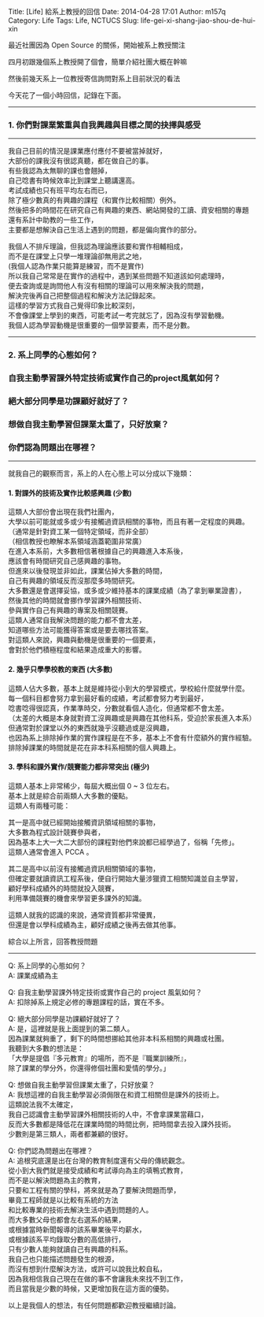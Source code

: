 Title: [Life] 給系上教授的回信
Date: 2014-04-28 17:01
Author: m157q
Category: Life
Tags: Life, NCTUCS
Slug: life-gei-xi-shang-jiao-shou-de-hui-xin

最近社團因為 Open Source 的關係，開始被系上教授關注  
  
四月初跟幾個系上教授開了個會，簡單介紹社團大概在幹嘛  
  
然後前幾天系上一位教授寄信詢問對系上目前狀況的看法  
  
今天花了一個小時回信，記錄在下面。  
  
<!--more-->  
  
---  
  
### 1. 你們對課業繁重與自我興趣與目標之間的抉擇與感受  
  
---  
  
我自己目前的情況是課業應付應付不要被當掉就好，  
大部份的課我沒有很認真聽，都在做自己的事。  
有些我認為太無聊的課也會翹掉，  
自己唸書有時候效率比到課堂上聽講還高。  
考試成績也只有班平均左右而已，  
除了極少數真的有興趣的課程（和實作比較相關）例外。  
然後把多的時間花在研究自己有興趣的東西、網站開發的工讀、資安相關的專題  
還有系計中助教的一些工作，  
主要都是想解決自己生活上遇到的問題，都是偏向實作的部分。  
  
我個人不排斥理論，但我認為理論應該要和實作相輔相成，  
而不是在課堂上只學一堆理論卻無用武之地，  
(我個人認為作業只能算是練習，而不是實作)  
所以我自己常常是在實作的過程中，遇到某些問題不知道該如何處理時，  
便去查詢或是詢問他人有沒有相關的理論可以用來解決我的問題，  
解決完後再自己把整個過程和解決方法記錄起來。  
這樣的學習方式我自己覺得印象比較深刻，  
不會像課堂上學到的東西，可能考試一考完就忘了，因為沒有學習動機。  
我個人認為學習動機是很重要的一個學習要素，而不是分數。  
  
---  
  
### 2. 系上同學的心態如何？  
### 自我主動學習課外特定技術或實作自己的project風氣如何？  
### 絕大部分同學是功課顧好就好了？  
### 想做自我主動學習但課業太重了，只好放棄？  
### 你們認為問題出在哪裡？  
  
---  
  
就我自己的觀察而言，系上的人在心態上可以分成以下幾類：  
  
#### 1. 對課外的技術及實作比較感興趣 (少數)  
這類人大部份會出現在我們社團內，  
大學以前可能就或多或少有接觸過資訊相關的事物，而且有著一定程度的興趣。  
（通常是針對資工某一個特定領域，而非全部）  
（相信教授也瞭解本系領域涵蓋範圍非常廣）  
在進入本系前，大多數相信著根據自己的興趣進入本系後，  
應該會有時間研究自己感興趣的事物。  
但進來以後發現並非如此，課業佔掉大多數的時間，  
自己有興趣的領域反而沒那麼多時間研究。  
大多數還是會選擇妥協，或多或少維持基本的課業成績（為了拿到畢業證書），  
然後其他的時間就會挪作學習課外相關技術、  
參與實作自己有興趣的專案及相關競賽。  
這類人通常自我解決問題的能力都不會太差，  
知道哪些方法可能獲得答案或是要去哪找答案。  
對這類人來說，興趣與動機是很重要的一個要素，  
會對於他們積極程度和結果造成重大的影響。  
  
#### 2. 幾乎只學學校教的東西 (大多數)  
這類人佔大多數，基本上就是維持從小到大的學習模式，學校給什麼就學什麼。  
每一個科目都會努力拿到最好看的成績，考試都會努力考到最好，  
唸書唸得很認真，作業準時交，分數就看個人造化，但通常都不會太差。  
（太差的大概是本身就對資工沒興趣或是興趣在其他科系，受迫於家長進入本系）  
但通常對於課堂以外的東西就幾乎沒聽過或是沒興趣，  
也因為系上排除掉作業的實作課程是在不多，基本上不會有什麼額外的實作經驗。  
排除掉課業的時間就是花在非本科系相關的個人興趣上。  
  
#### 3. 學科和課外實作/競賽能力都非常突出 (極少)  
這類人基本上非常稀少，每屆大概出個 0 ~ 3 位左右。  
基本上就是綜合前兩類人大多數的優點。  
這類人有兩種可能：  
  
其一是高中就已經開始接觸資訊領域相關的事物，  
大多數為程式設計競賽參與者，  
因為基本上大一大二大部份的課程對他們來說都已經學過了，俗稱「先修」。  
這類人通常會進入 PCCA 。  
  
其二是高中以前沒有接觸過資訊相關領域的事物，  
但確定要就讀資訊工程系後，便自行開始大量涉獵資工相關知識並自主學習，  
顧好學科成績外的時間就投入競賽，  
利用準備競賽的機會來學習更多課外的知識。  
  
這類人就我的認識的來說，通常資質都非常優異，  
但還是會以學科成績為主，顧好成績之後再去做其他事。  
  
綜合以上所言，回答教授問題  
  
---  
  
Q: 系上同學的心態如何？  
A: 課業成績為主  
  
Q: 自我主動學習課外特定技術或實作自己的 project 風氣如何？  
A: 扣除掉系上規定必修的專題課程的話，實在不多。  
  
Q: 絕大部分同學是功課顧好就好了？  
A: 是，這裡就是我上面提到的第二類人。  
因為課業就夠重了，剩下的時間想挪給其他非本科系相關的興趣或社團。  
我聽到大多數的想法是：  
「大學是提倡『多元教育』的場所，而不是『職業訓練所』，  
除了課業的學分外，你還得修個社團和愛情的學分。」  
  
Q: 想做自我主動學習但課業太重了，只好放棄？  
A: 我想這裡的自我主動學習必須侷限在和資工相關但是課外的技術上。  
這類說法我不太確定，  
我自己認識會主動學習課外相關技術的人中，不會拿課業當藉口，  
反而大多數都是降低花在課業時間的時間比例，把時間拿去投入課外技術。  
少數則是第三類人，兩者都兼顧的很好。  
  
Q: 你們認為問題出在哪裡？  
A: 追根究底還是出在台灣的教育制度還有父母的傳統觀念。  
從小到大我們就是接受成績和考試導向為主的填鴨式教育，  
而不是以解決問題為主的教育，  
只要和工程有關的學科，將來就是為了要解決問題而學，  
畢竟工程師就是以比較有系統的方法  
和比較專業的技術去解決生活中遇到問題的人。  
而大多數父母也都會左右選系的結果，  
或根據當時新聞報導的該系畢業後平均薪水，  
或根據該系平均錄取分數的高低排行，  
只有少數人能夠就讀自己有興趣的科系。  
我自己也只能描述問題發生的根源，  
而沒有想到什麼解決方法，或許可以說我比較自私，  
因為我相信我自己現在在做的事不會讓我未來找不到工作，  
而且當我是少數的時候，又更增加我在這方面的優勢。  
  
以上是我個人的想法，有任何問題都歡迎教授繼續討論。  